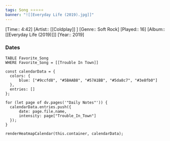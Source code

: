 ```yaml
---
tags: Song ⭐⭐⭐⭐⭐ 
banner: "![[Everyday Life (2019).jpg]]"
---
```

[Time:: 4:42]
[Artist:: [[Coldplay]] ]
[Genre:: Soft Rock]
[Played:: 16]
[Album:: [[Everyday Life (2019)]]]
[Year:: 2019]
### Dates
````dataview
TABLE Favorite_Song
WHERE Favorite_Song = [[Trouble In Town]]
````
  ```dataviewjs
const calendarData = { 
	colors: { 
		blue: ["#9ccfd8", "#5BAAB8", "#57A1BB", "#5da8c7", "#3e8fb0"] 
	}, 
	entries: [] 
}; 

for (let page of dv.pages('"Daily Notes"')) { 
	calendarData.entries.push({ 
		date: page.file.name, 
		intensity: page["Trouble_In_Town"]
	}); 
} 

renderHeatmapCalendar(this.container, calendarData);
```
